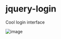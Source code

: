 # jquery-login
Cool login interface

![image](https://github.com/zhangkao1/jquery-login/blob/master/img/interface.png)
